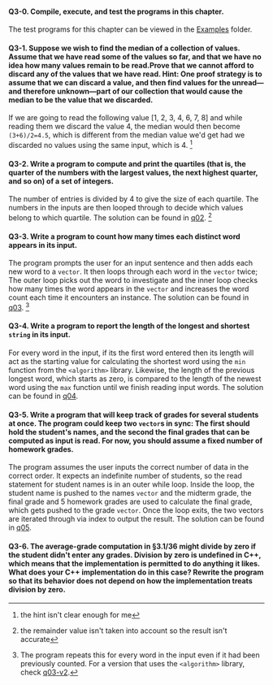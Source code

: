 #### Q3-0. Compile, execute, and test the programs in this chapter.
The test programs for this chapter can be viewed in the [Examples](../Examples) folder.

#### Q3-1. Suppose we wish to find the median of a collection of values. Assume that we have read some of the values so far, and that we have no idea how many values remain to be read.Prove that we cannot afford to discard any of the values that we have read. Hint: One proof strategy is to assume that we can discard a value, and then find values for the unread—and therefore unknown—part of our collection that would cause the median to be the value that we discarded.
If we are going to read the following value [1, 2, 3, 4, 6, 7, 8] and while reading them we discard the value 4, the median would then become `(3+6)/2=4.5`, which is different from the median value we'd get had we discarded no values using the same input, which is 4. [^1]

#### Q3-2. Write a program to compute and print the quartiles (that is, the quarter of the numbers with the largest values, the next highest quarter, and so on) of a set of integers.
The number of entries is divided by 4 to give the size of each quartile. The numbers in the inputs are then looped through to decide which values belong to which quartile. The solution can be found in [q02](q02.cpp). [^2]

#### Q3-3. Write a program to count how many times each distinct word appears in its input.
The program prompts the user for an input sentence and then adds each new word to a `vector`. It then loops through each word in the `vector` twice; The outer loop picks out the word to investigate and the inner loop checks how many times the word appears in the `vector` and increases the word count each time it encounters an instance. The solution can be found in [q03](q03.cpp). [^3]

#### Q3-4. Write a program to report the length of the longest and shortest `string` in its input.
For every word in the input, if its the first word entered then its length will act as the starting value for calculating the shortest word using the `min` function from the `<algorithm>` library. Likewise, the length of the previous longest word, which starts as zero, is compared to the length of the newest word using the `max` function until we finish reading input words. The solution can be found in [q04](q04.cpp). 

#### Q3-5. Write a program that will keep track of grades for several students at once. The program could keep two `vector`s in sync: The first should hold the student's names, and the second the final grades that can be computed as input is read. For now, you should assume a fixed number of homework grades.
The program assumes the user inputs the correct number of data in the correct order. It expects an indefinite number of students, so the read statement for student names is in an outer while loop. Inside the loop, the student name is pushed to the names `vector` and the midterm grade, the final grade and 5 homework grades are used to calculate the final grade, which gets pushed to the grade `vector`. Once the loop exits, the two vectors are iterated through via index to output the result. The solution can be found in [q05](q05.cpp). 

#### Q3-6. The average-grade computation in §3.1/36 might divide by zero if the student didn't enter any grades. Division by zero is undefined in C++, which means that the implementation is permitted to do anything it likes. What does your C++ implementation do in this case? Rewrite the program so that its behavior does not depend on how the implementation treats division by zero.

[^1]: the hint isn't clear enough for me
[^2]: the remainder value isn't taken into account so the result isn't accurate
[^3]: The program repeats this for every word in the input even if it had been previously counted. For a version that uses the `<algorithm>` library, check [q03-v2](q03-v2.cpp).